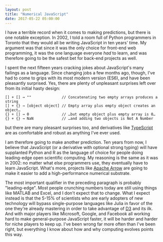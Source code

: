 ```yaml
---
layout: post
title: "Numerical JavaScript"
date: 2017-05-22 05:00:00
---
```


I have a terrible record when it comes to making predictions,
but there is one notable exception.
In 2002,
I told a room full of Python programmers in Toronto
that they would all be writing JavaScript in ten years' time.
My argument was that since it was the only choice for front-end web programming,
it was the one language everyone *had* to learn,
and was therefore going to be the safest bet for back-end projects as well.

I spent the next fifteen years
cracking jokes about JavaScript's many failings as a language.
Since changing jobs a few months ago,
though,
I've had to come to grips with its most modern version (ES6),
and have been pleasantly surprised.
Yes,
there are plenty of unpleasant surprises left over from its initial hasty design:

    [] + [] → ""              // Concatenating two empty arrays produces a string
    [] + {} → [object object] // Empty array plus empty object creates an object…
    {} + [] → 0               // …but empty object plus empty array is 0…
    {} + {} → NaN             // …and adding two objects is Not A Number

but there are many pleasant surprises too,
and derivatives like [TypeScript](https://www.typescriptlang.org/)
are as comfortable and robust as anything I've ever used.

I am therefore going to make another prediction.
Ten years from now,
I believe that JavaScript (or a derivative with optional strong typing)
will have supplanted Python and R
as the language of choice for people doing leading-edge open scientific computing.
My reasoning is the same as it was in 2002:
no matter what else programmers use,
they eventually have to learn JavaScript.
What's more,
projects like [Apache Arrow](https://arrow.apache.org/)
are going to make it easier to add a high-performance numerical substrate.

The most important qualifier in the preceding paragraph is probably "leading-edge".
Most people crunching numbers today are still using things like MATLAB and Excel,
and I don't expect that to change.
What I expect instead is that the 5-15% of scientists who are early adopters of new technology
will bypass single-purpose languages like Julia
in favor of the one they're already mastering
in order to take advantage of [D3](https://d3js.org/) and its ilk.
And with major players like Microsoft, Google, and Facebook all working hard
to make general-purpose JavaScript faster,
it will be harder and harder for niche players to keep up.
I've been wrong far more often than I've been right,
but everything I know about how and why computing evolves points this way.
